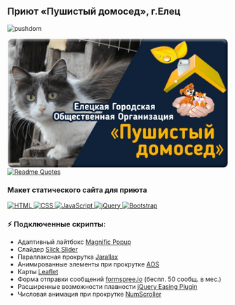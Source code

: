 ## Приют «Пушистый домосед», г.Елец
<p align="left"> <img src="https://komarev.com/ghpvc/?username=pushdom&label=Profile%20views&color=0e75b6&style=flat" alt="pushdom" /></p>
<img align="right" alt="banner" src="./banner.png" width="510" height="auto" />

[![Readme Quotes](https://quotes-github-readme.vercel.app/api?type=vertical&theme=dark&quote=Люди,&ensp;будьте&ensp;гуманны!&ensp;Это&ensp;ваш&ensp;первый&ensp;долг.&ensp;К&ensp;чему&ensp;вся&ensp;ваша&ensp;мудрость&ensp;без&ensp;милосердия?&author=Жан-Жак&ensp;Руссо)](https://github.com/piyushsuthar/github-readme-quotes)

### Макет статического сайта для приюта
<p>
  <a href="https://html.com/" target="_blank">
    <img src="https://img.shields.io/badge/HTML-%23E34F26.svg?style=flat-square&logo=html5&logoColor=white" alt="HTML">
  </a>
  <a href="https://www.w3.org/Style/CSS/Overview.en.html" target="_blank">
    <img src="https://img.shields.io/badge/CSS-%231572B6.svg?style=flat-square&logo=css3&logoColor=white" alt="CSS">
  </a>
  <a href="https://www.javascript.com/" target="_blank">
    <img src="https://img.shields.io/badge/JavaScript-%23F7DF1E.svg?style=flat-square&logo=javascript&logoColor=black" alt="JavaScript">
  </a>
  <a href="https://jquery.com/" target="_blank">
    <img src="https://img.shields.io/badge/jQuery-%230869AE.svg?style=flat-square&logo=jquery&logoColor=white" alt="jQuery">
  </a>
  <a href="https://getbootstrap.com/" target="_blank">
    <img src="https://img.shields.io/badge/Bootstrap_v5.3.1-%237210F5.svg?style=flat-square&logo=bootstrap&logoColor=white" alt="Bootstrap">
  </a>
</p>

### ⚡ Подключенные скрипты:
- Адаптивный лайтбокс <a href="https://dimsemenov.com/plugins/magnific-popup/" target="_blank">Magnific Popup</a>
- Слайдер <a href="https://kenwheeler.github.io/slick/" target="_blank">Slick Slider</a>
- Параллаксная прокрутка <a href="https://jarallax.nkdev.info/" target="_blank">Jarallax</a>
- Анимированные элементы при прокрутке <a href="https://michalsnik.github.io/aos/" target="_blank">AOS</a>
- Карты <a href="https://leafletjs.com/" target="_blank">Leaflet</a>
- Форма отправки сообщений <a href="https://formspree.io/" target="_blank">formspree.io</a> (беспл. 50 сообщ. в мес.)
- Расширенные возможности плавности <a href="https://gsgd.co.uk/sandbox/jquery/easing/" target="_blank">jQuery Easing Plugin</a>
- Числовая анимация при прокрутке <a href="https://demo.tinywall.net/numscroller/" target="_blank">NumScroller</a>
